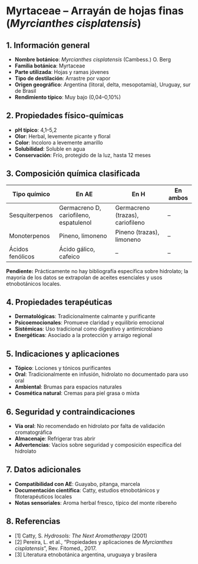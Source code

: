 # Myrtaceae – Arrayán de hojas finas (*Myrcianthes cisplatensis*)

## 1. Información general
- **Nombre botánico**: *Myrcianthes cisplatensis* (Cambess.) O. Berg
- **Familia botánica**: Myrtaceae
- **Parte utilizada**: Hojas y ramas jóvenes
- **Tipo de destilación**: Arrastre por vapor
- **Origen geográfico**: Argentina (litoral, delta, mesopotamia), Uruguay, sur de Brasil
- **Rendimiento típico**: Muy bajo (0,04–0,10%)

## 2. Propiedades físico-químicas
- **pH típico**: 4,1–5,2
- **Olor**: Herbal, levemente picante y floral
- **Color**: Incoloro a levemente amarillo
- **Solubilidad**: Soluble en agua
- **Conservación**: Frío, protegido de la luz, hasta 12 meses

## 3. Composición química clasificada
| Tipo químico     | En AE                                  | En H                             | En ambos         |
|-----------------|-----------------------------------------|-----------------------------------|------------------|
| Sesquiterpenos  | Germacreno D, cariofileno, espatulenol | Germacreno (trazas), cariofileno  | –                |
| Monoterpenos    | Pineno, limoneno                       | Pineno (trazas), limoneno         | –                |
| Ácidos fenólicos| Ácido gálico, cafeico                  | –                                 | –                |

**Pendiente:** Prácticamente no hay bibliografía específica sobre hidrolato; la mayoría de los datos se extrapolan de aceites esenciales y usos etnobotánicos locales.

## 4. Propiedades terapéuticas
- **Dermatológicas**: Tradicionalmente calmante y purificante
- **Psicoemocionales**: Promueve claridad y equilibrio emocional
- **Sistémicas**: Uso tradicional como digestivo y antimicrobiano
- **Energéticas**: Asociado a la protección y arraigo regional

## 5. Indicaciones y aplicaciones
- **Tópico**: Lociones y tónicos purificantes
- **Oral**: Tradicionalmente en infusión, hidrolato no documentado para uso oral
- **Ambiental**: Brumas para espacios naturales
- **Cosmética natural**: Cremas para piel grasa o mixta

## 6. Seguridad y contraindicaciones
- **Vía oral**: No recomendado en hidrolato por falta de validación cromatográfica
- **Almacenaje**: Refrigerar tras abrir
- **Advertencias**: Vacíos sobre seguridad y composición específica del hidrolato

## 7. Datos adicionales
- **Compatibilidad con AE**: Guayabo, pitanga, marcela
- **Documentación científica**: Catty, estudios etnobotánicos y fitoterapéuticos locales
- **Notas sensoriales**: Aroma herbal fresco, típico del monte ribereño

## 8. Referencias
- [1] Catty, S. *Hydrosols: The Next Aromatherapy* (2001)
- [2] Pereira, L. et al., “Propiedades y aplicaciones de *Myrcianthes cisplatensis*”, Rev. Fitomed., 2017.
- [3] Literatura etnobotánica argentina, uruguaya y brasilera

